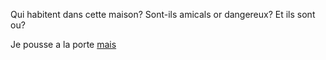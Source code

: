 Qui habitent dans cette maison? Sont-ils amicals or dangereux? Et ils sont ou?

Je pousse a la porte [mais](../sortie/pousser-porte/pousser-porte.md)
